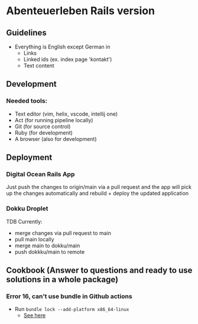 # Abenteuerleben Rails version


## Guidelines

- Everything is English except German in
  * Links
  * Linked ids (ex. index page 'kontakt')
  * Text content

## Development

### Needed tools:
- Text editor (vim, helix, vscode, intellij one)
- Act (for running pipeline locally)
- Git (for source control)
- Ruby (for development)
- A browser (also for development)

## Deployment

### Digital Ocean Rails App
Just push the changes to origin/main via a pull request and the app will pick up the changes
automatically and rebuild + deploy the updated application

### Dokku Droplet
TDB
Currently:
- merge changes via pull request to main
- pull main locally
- merge main to dokku/main
- push dokkku/main to remote

## Cookbook (Answer to questions and ready to use solutions in a whole package)

### Error 16, can't use bundle in Github actions
- Run `bundle lock --add-platform x86_64-linux`
  * [See here](https://ryuichirosuzuki.com/posts/rails-github-action-exit-with-code-16/)